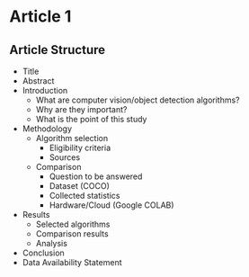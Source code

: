 # Article 1

## Article Structure

- Title
- Abstract
- Introduction
  - What are computer vision/object detection algorithms?
  - Why are they important?
  - What is the point of this study
- Methodology
  - Algorithm selection
    - Eligibility criteria
    - Sources
  - Comparison
    - Question to be answered
    - Dataset (COCO)
    - Collected statistics
    - Hardware/Cloud (Google COLAB)
- Results
  - Selected algorithms
  - Comparison results
  - Analysis
- Conclusion
- Data Availability Statement

